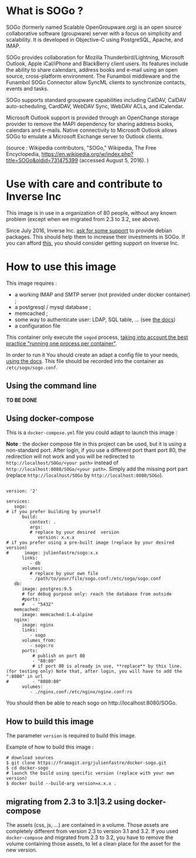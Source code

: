 # What is SOGo ?

SOGo (formerly named Scalable OpenGroupware.org) is an open source collaborative software (groupware) server with a focus on simplicity and scalability. It is developed in Objective-C using PostgreSQL, Apache, and IMAP.

SOGo provides collaboration for Mozilla Thunderbird/Lightning, Microsoft Outlook, Apple iCal/iPhone and BlackBerry client users. Its features include the ability to share calendars, address books and e-mail using an open source, cross-platform environment. The Funambol middleware and the Funambol SOGo Connector allow SyncML clients to synchronize contacts, events and tasks.

SOGo supports standard groupware capabilities including CalDAV, CalDAV auto-scheduling, CardDAV, WebDAV Sync, WebDAV ACLs, and iCalendar.

Microsoft Outlook support is provided through an OpenChange storage provider to remove the MAPI dependency for sharing address books, calendars and e-mails. Native connectivity to Microsoft Outlook allows SOGo to emulate a Microsoft Exchange server to Outlook clients.

(source : Wikipedia contributors, "SOGo," Wikipedia, The Free Encyclopedia, https://en.wikipedia.org/w/index.php?title=SOGo&oldid=731475399 (accessed August 5, 2016). )

# Use with care and contribute to Inverse Inc

This image is in use in a organization of 80 people, without any known problem (except when we migrated from 2.3 to 3.2, see above).

Since July 2016, Inverse Inc. [ask for some support](https://sogo.nu/nc/support/faq/article/why-production-packages-required-a-support-contract-from-inverse.html) to provide debian packages. This should help them to increase their investments in SOGo. If you can afford [this](https://sogo.nu/support/index_new.html#/commercial), you should consider getting support on Inverse Inc.

# How to use this image

This image requires :

- a working IMAP and SMTP server (not provided under docker container) ;
- a postgresql / mysql database ;
- memcached ;
- some way to authenticate user: LDAP, SQL table, ... (see [the docs](SOGoInstallationGuide.pdf))
- a configuration file

This container only execute the `sogod` process, [taking into account the best practice "running one process per container"](https://docs.docker.com/engine/userguide/eng-image/dockerfile_best-practices/#/run-only-one-process-per-container).

In order to run it You should create an adapt a config file to your needs, [using the docs](SOGoInstallationGuide.pdf). This file should be recorded into the container as `/etc/sogo/sogo.conf`.

## Using the command line

**TO BE DONE**

## Using docker-compose

This is a `docker-compose.yml` file you could adapt to launch this image :

**Note** : the docker compose file in this project can be used, but it is using a non-standard port. After login, if you use a different port thant port 80, the redirection will not work and you will be redirected to `http://localhost/SOGo/<your path>` instead of `http://localhost:8080/SOGo/<your path>`. Simply add the missing port part (replace `http://localhost/SOGo` by `http://localhost:8080/SOGo`).



```

version: '2'

services:
   sogo:
# if you prefer building by yourself
      build: 
         context: .
         args:
         # replace by your desired  version
            version: x.x.x
# if you prefer using a pre-built image (replace by your desired version)
#      image: julienfastre/sogo:x.x
      links: 
         - db
      volumes:
         # replace by your own file
         - /path/to/your/file/sogo.conf:/etc/sogo/sogo.conf
   db:
      image: postgres:9.5
      # for debug purpose only: reach the database from outside
      #ports:
      #   - "5432"
   memcached:
      image: memcached:1.4-alpine
   nginx:
      image: nginx
      links:
         - sogo
      volumes_from:
         - sogo:ro
      ports:
          # publish on port 80
          - "80:80"
          # if port 80 is already in use, **replace** by this line. (for testing only) Note that, after login, you will have to add the ":8080" in url
#         - "8080:80"
      volumes: 
         - ./nginx.conf:/etc/nginx/nginx.conf:ro

```

You should then be able to reach sogo on http://localhost:8080/SOGo.

## How to build this image

The parameter `version` is required to build this image.

Example of how to build this image : 

```
# download sources
$ git clone https://framagit.org/julienfastre/docker-sogo.git
$ cd docker-sogo
# launch the build using specific version (replace with your own version)
$ docker build --build-arg version=x.x.x .
```

## migrating from 2.3 to 3.1|3.2 using docker-compose

The assets (css, js, ...) are contained in a volume. Those assets are completely different from version 2.3 to version 3.1 and 3.2. If you used `docker-compose` and migrated from 2.3 to 3.2, you have to remove the volume containing those assets, to let a clean place for the asset for the new version.



